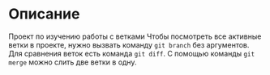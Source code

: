 # Описание

Проект по изучению работы с ветками
Чтобы посмотреть все активные ветки в проекте, нужно вызвать команду `git branch` без аргументов.  
Для сравнения веток есть команда `git diff`. 
С помощью команды `git merge` можно слить две ветки в одну. 
